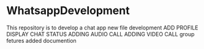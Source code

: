 # WhatsappDevelopment
This repository is to develop a chat app
new file development
ADD PROFILE
DISPLAY
CHAT 
STATUS
ADDING AUDIO CALL
ADDING VIDEO CALL
group fetures
added documention
